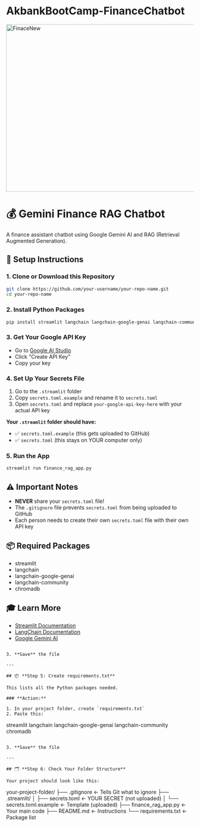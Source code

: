 # AkbankBootCamp-FinanceChatbot


<img width="1344" height="450" alt="FinaceNew" src="https://github.com/user-attachments/assets/ca20fe6a-1f01-4792-9311-0a5222a83ba1" />

# 💰 Gemini Finance RAG Chatbot

A finance assistant chatbot using Google Gemini AI and RAG (Retrieval Augmented Generation).

## 🚀 Setup Instructions

### 1. Clone or Download this Repository
```bash
git clone https://github.com/your-username/your-repo-name.git
cd your-repo-name
```

### 2. Install Python Packages
```bash
pip install streamlit langchain langchain-google-genai langchain-community chromadb
```

### 3. Get Your Google API Key
- Go to [Google AI Studio](https://makersuite.google.com/app/apikey)
- Click "Create API Key"
- Copy your key

### 4. Set Up Your Secrets File
1. Go to the `.streamlit` folder
2. Copy `secrets.toml.example` and rename it to `secrets.toml`
3. Open `secrets.toml` and replace `your-google-api-key-here` with your actual API key

**Your `.streamlit` folder should have:**
- ✅ `secrets.toml.example` (this gets uploaded to GitHub)
- ✅ `secrets.toml` (this stays on YOUR computer only)

### 5. Run the App
```bash
streamlit run finance_rag_app.py
```

## ⚠️ Important Notes
- **NEVER** share your `secrets.toml` file!
- The `.gitignore` file prevents `secrets.toml` from being uploaded to GitHub
- Each person needs to create their own `secrets.toml` file with their own API key

## 📦 Required Packages
- streamlit
- langchain
- langchain-google-genai
- langchain-community
- chromadb

## 🎓 Learn More
- [Streamlit Documentation](https://docs.streamlit.io)
- [LangChain Documentation](https://python.langchain.com)
- [Google Gemini AI](https://ai.google.dev)
```

3. **Save** the file

---

## 📦 **Step 5: Create requirements.txt**

This lists all the Python packages needed.

### **Action:**

1. In your project folder, create `requirements.txt`
2. Paste this:
```
streamlit
langchain
langchain-google-genai
langchain-community
chromadb
```

3. **Save** the file

---

## 🗂️ **Step 6: Check Your Folder Structure**

Your project should look like this:
```
your-project-folder/
├── .gitignore                    ← Tells Git what to ignore
├── .streamlit/
│   ├── secrets.toml              ← YOUR SECRET (not uploaded)
│   └── secrets.toml.example      ← Template (uploaded)
├── finance_rag_app.py            ← Your main code
├── README.md                     ← Instructions
└── requirements.txt              ← Package list
